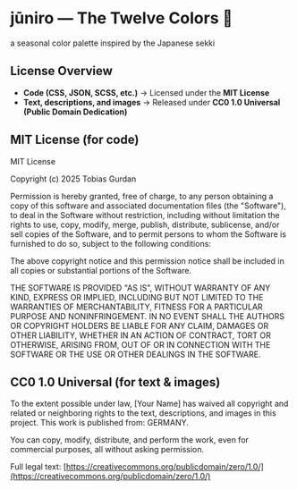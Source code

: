 # jūniro — The Twelve Colors 🍂
a seasonal color palette inspired by the Japanese sekki


## License Overview

- **Code (CSS, JSON, SCSS, etc.)** → Licensed under the **MIT License**
- **Text, descriptions, and images** → Released under **CC0 1.0 Universal (Public Domain Dedication)**


## MIT License (for code)

MIT License

Copyright (c) 2025 Tobias Gurdan

Permission is hereby granted, free of charge, to any person obtaining a copy of this software and associated documentation files (the "Software"), to deal in the Software without restriction, including without limitation the rights to use, copy, modify, merge, publish, distribute, sublicense, and/or sell copies of the Software, and to permit persons to whom the Software is furnished to do so, subject to the following conditions:

The above copyright notice and this permission notice shall be included in all copies or substantial portions of the Software.

THE SOFTWARE IS PROVIDED "AS IS", WITHOUT WARRANTY OF ANY KIND, EXPRESS OR IMPLIED, INCLUDING BUT NOT LIMITED TO THE WARRANTIES OF MERCHANTABILITY, FITNESS FOR A PARTICULAR PURPOSE AND NONINFRINGEMENT. IN NO EVENT SHALL THE AUTHORS OR COPYRIGHT HOLDERS BE LIABLE FOR ANY CLAIM, DAMAGES OR OTHER LIABILITY, WHETHER IN AN ACTION OF CONTRACT, TORT OR OTHERWISE, ARISING FROM, OUT OF OR IN CONNECTION WITH THE SOFTWARE OR THE USE OR OTHER DEALINGS IN THE SOFTWARE.


## CC0 1.0 Universal (for text & images)

To the extent possible under law, [Your Name] has waived all copyright and related or neighboring rights to the text, descriptions, and images in this project. This work is published from: GERMANY.

You can copy, modify, distribute, and perform the work, even for commercial purposes, all without asking permission.

Full legal text: [https://creativecommons.org/publicdomain/zero/1.0/](https://creativecommons.org/publicdomain/zero/1.0/)